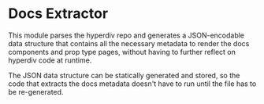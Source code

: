 # Docs Extractor

This module parses the hyperdiv repo and generates a JSON-encodable data structure that contains all the necessary metadata to render the docs components and prop type pages, without having to further reflect on hyperdiv code at runtime.

The JSON data structure can be statically generated and stored, so the code that extracts the docs metadata doesn't have to run until the file has to be re-generated.
